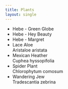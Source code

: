 ```yaml
---
title: Plants
layout: single
---
```


* Hebe - Green Globe
* Hebe - Hey Beauty
* Hebe - Margret
* Lace Aloe<br>Aristaloe aristata
* Mexican Heather<br>Cuphea hyssopifolia
* Spider Plant<br>Chlorophytum comosum
* Wandering Jew<br>Tradescantia zebrina
